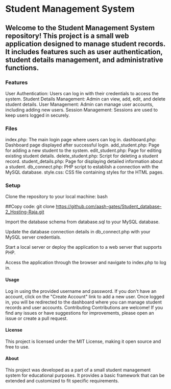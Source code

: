 # Student Management System
## Welcome to the Student Management System repository! This project is a small web application designed to manage student records. It includes features such as user authentication, student details management, and administrative functions.

### Features
User Authentication: Users can log in with their credentials to access the system.
Student Details Management: Admin can view, add, edit, and delete student details.
User Management: Admin can manage user accounts, including adding new users.
Session Management: Sessions are used to keep users logged in securely.
### Files
index.php: The main login page where users can log in.
dashboard.php: Dashboard page displayed after successful login.
add_student.php: Page for adding a new student to the system.
edit_student.php: Page for editing existing student details.
delete_student.php: Script for deleting a student record.
student_details.php: Page for displaying detailed information about a student.
db_connect.php: PHP script to establish a connection with the MySQL database.
style.css: CSS file containing styles for the HTML pages.
### Setup
Clone the repository to your local machine:
bash

##Copy code:
     git clone https://github.com/aash-gates/Student_database-2_Hosting-Raja.git
     
Import the database schema from database.sql to your MySQL database.

Update the database connection details in db_connect.php with your MySQL server credentials.

Start a local server or deploy the application to a web server that supports PHP.

Access the application through the browser and navigate to index.php to log in.

#### Usage
Log in using the provided username and password.
If you don't have an account, click on the "Create Account" link to add a new user.
Once logged in, you will be redirected to the dashboard where you can manage student records and user accounts.
Contributing
Contributions are welcome! If you find any issues or have suggestions for improvements, please open an issue or create a pull request.

#### License
This project is licensed under the MIT License, making it open source and free to use.

#### About
This project was developed as a part of a small student management system for educational purposes. It provides a basic framework that can be extended and customized to fit specific requirements.

